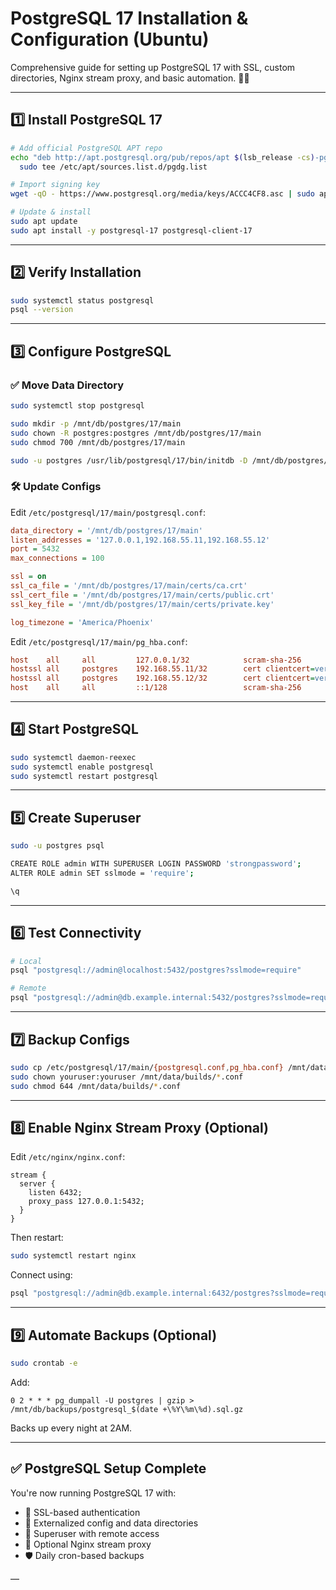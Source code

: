 

# PostgreSQL 17 Installation & Configuration (Ubuntu)

Comprehensive guide for setting up PostgreSQL 17 with SSL, custom directories, Nginx stream proxy, and basic automation. 🐘✨

---

## 1️⃣ Install PostgreSQL 17

```bash
# Add official PostgreSQL APT repo
echo "deb http://apt.postgresql.org/pub/repos/apt $(lsb_release -cs)-pgdg main" | \
  sudo tee /etc/apt/sources.list.d/pgdg.list

# Import signing key
wget -qO - https://www.postgresql.org/media/keys/ACCC4CF8.asc | sudo apt-key add -

# Update & install
sudo apt update
sudo apt install -y postgresql-17 postgresql-client-17
```

---

## 2️⃣ Verify Installation

```bash
sudo systemctl status postgresql
psql --version
```

---

## 3️⃣ Configure PostgreSQL

### ✅ Move Data Directory

```bash
sudo systemctl stop postgresql

sudo mkdir -p /mnt/db/postgres/17/main
sudo chown -R postgres:postgres /mnt/db/postgres/17/main
sudo chmod 700 /mnt/db/postgres/17/main

sudo -u postgres /usr/lib/postgresql/17/bin/initdb -D /mnt/db/postgres/17/main
```

### 🛠 Update Configs

Edit `/etc/postgresql/17/main/postgresql.conf`:

```ini
data_directory = '/mnt/db/postgres/17/main'
listen_addresses = '127.0.0.1,192.168.55.11,192.168.55.12'
port = 5432
max_connections = 100

ssl = on
ssl_ca_file = '/mnt/db/postgres/17/main/certs/ca.crt'
ssl_cert_file = '/mnt/db/postgres/17/main/certs/public.crt'
ssl_key_file = '/mnt/db/postgres/17/main/certs/private.key'

log_timezone = 'America/Phoenix'
```

Edit `/etc/postgresql/17/main/pg_hba.conf`:

```ini
host    all     all         127.0.0.1/32            scram-sha-256
hostssl all     postgres    192.168.55.11/32        cert clientcert=verify-full
hostssl all     postgres    192.168.55.12/32        cert clientcert=verify-full
host    all     all         ::1/128                 scram-sha-256
```

---

## 4️⃣ Start PostgreSQL

```bash
sudo systemctl daemon-reexec
sudo systemctl enable postgresql
sudo systemctl restart postgresql
```

---

## 5️⃣ Create Superuser

```bash
sudo -u postgres psql

CREATE ROLE admin WITH SUPERUSER LOGIN PASSWORD 'strongpassword';
ALTER ROLE admin SET sslmode = 'require';

\q
```

---

## 6️⃣ Test Connectivity

```bash
# Local
psql "postgresql://admin@localhost:5432/postgres?sslmode=require"

# Remote
psql "postgresql://admin@db.example.internal:5432/postgres?sslmode=require"
```

---

## 7️⃣ Backup Configs

```bash
sudo cp /etc/postgresql/17/main/{postgresql.conf,pg_hba.conf} /mnt/data/builds/
sudo chown youruser:youruser /mnt/data/builds/*.conf
sudo chmod 644 /mnt/data/builds/*.conf
```

---

## 8️⃣ Enable Nginx Stream Proxy (Optional)

Edit `/etc/nginx/nginx.conf`:

```nginx
stream {
  server {
    listen 6432;
    proxy_pass 127.0.0.1:5432;
  }
}
```

Then restart:

```bash
sudo systemctl restart nginx
```

Connect using:

```bash
psql "postgresql://admin@db.example.internal:6432/postgres?sslmode=require"
```

---

## 9️⃣ Automate Backups (Optional)

```bash
sudo crontab -e
```

Add:

```cron
0 2 * * * pg_dumpall -U postgres | gzip > /mnt/db/backups/postgresql_$(date +\%Y\%m\%d).sql.gz
```

Backs up every night at 2AM.

---

## ✅ PostgreSQL Setup Complete

You're now running PostgreSQL 17 with:

- 🔐 SSL-based authentication  
- 🧩 Externalized config and data directories  
- 🧰 Superuser with remote access  
- 🔁 Optional Nginx stream proxy  
- 🛡️ Daily cron-based backups  

—

